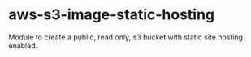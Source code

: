 # aws-s3-image-static-hosting

Module to create a public, read only, s3 bucket with static site hosting enabled.
